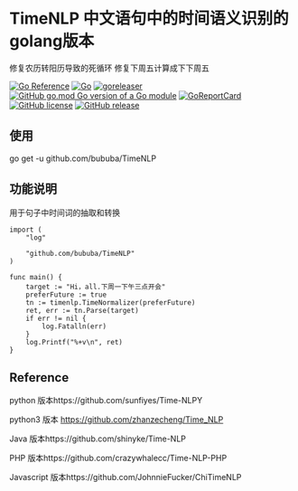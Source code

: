 # TimeNLP 中文语句中的时间语义识别的golang版本   

修复农历转阳历导致的死循环
修复下周五计算成下下周五

[![Go Reference](https://pkg.go.dev/badge/github.com/bububa/TimeNLP.svg)](https://pkg.go.dev/github.com/bububa/TimeNLP)
[![Go](https://github.com/bububa/TimeNLP/actions/workflows/go.yml/badge.svg)](https://github.com/bububa/TimeNLP/actions/workflows/go.yml)
[![goreleaser](https://github.com/bububa/TimeNLP/actions/workflows/goreleaser.yml/badge.svg)](https://github.com/bububa/TimeNLP/actions/workflows/goreleaser.yml)
[![GitHub go.mod Go version of a Go module](https://img.shields.io/github/go-mod/go-version/bububa/TimeNLP.svg)](https://github.com/bububa/TimeNLP)
[![GoReportCard](https://goreportcard.com/badge/github.com/bububa/TimeNLP)](https://goreportcard.com/report/github.com/bububa/TimeNLP)
[![GitHub license](https://img.shields.io/github/license/bububa/TimeNLP.svg)](https://github.com/bububa/TimeNLP/blob/master/LICENSE)
[![GitHub release](https://img.shields.io/github/release/bububa/TimeNLP.svg)](https://gitHub.com/bububa/TimeNLP/releases/) 

## 使用
go get -u github.com/bububa/TimeNLP

## 功能说明
用于句子中时间词的抽取和转换 
```golang
import (
    "log"

    "github.com/bububa/TimeNLP"
)

func main() {
    target := "Hi，all.下周一下午三点开会"
    preferFuture := true
    tn := timenlp.TimeNormalizer(preferFuture)
    ret, err := tn.Parse(target)
    if err != nil {
        log.Fatalln(err)
    }
    log.Printf("%+v\n", ret)
}
```

## Reference 
python 版本https://github.com/sunfiyes/Time-NLPY

python3 版本 https://github.com/zhanzecheng/Time_NLP

Java 版本https://github.com/shinyke/Time-NLP

PHP 版本https://github.com/crazywhalecc/Time-NLP-PHP

Javascript 版本https://github.com/JohnnieFucker/ChiTimeNLP

